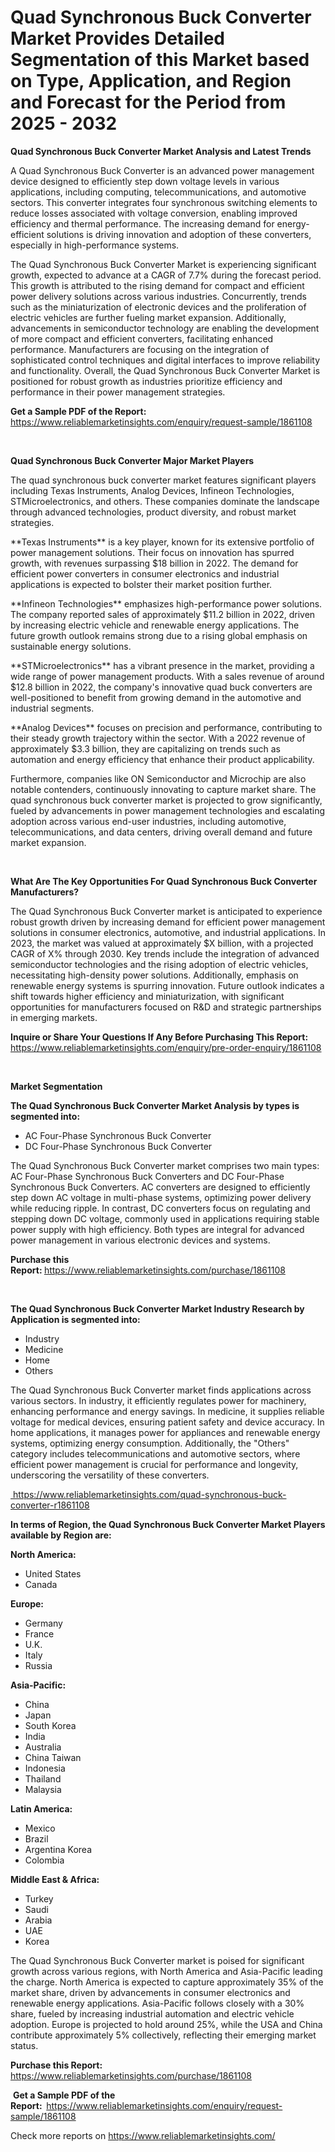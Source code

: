 <p><h1>Quad Synchronous Buck Converter Market Provides Detailed Segmentation of this Market based on Type, Application, and Region and Forecast for the Period from 2025 - 2032</h1></p><p><strong>Quad Synchronous Buck Converter Market Analysis and Latest Trends</strong></p>
<p><p>A Quad Synchronous Buck Converter is an advanced power management device designed to efficiently step down voltage levels in various applications, including computing, telecommunications, and automotive sectors. This converter integrates four synchronous switching elements to reduce losses associated with voltage conversion, enabling improved efficiency and thermal performance. The increasing demand for energy-efficient solutions is driving innovation and adoption of these converters, especially in high-performance systems.</p><p>The Quad Synchronous Buck Converter Market is experiencing significant growth, expected to advance at a CAGR of 7.7% during the forecast period. This growth is attributed to the rising demand for compact and efficient power delivery solutions across various industries. Concurrently, trends such as the miniaturization of electronic devices and the proliferation of electric vehicles are further fueling market expansion. Additionally, advancements in semiconductor technology are enabling the development of more compact and efficient converters, facilitating enhanced performance. Manufacturers are focusing on the integration of sophisticated control techniques and digital interfaces to improve reliability and functionality. Overall, the Quad Synchronous Buck Converter Market is positioned for robust growth as industries prioritize efficiency and performance in their power management strategies.</p></p>
<p><strong>Get a Sample PDF of the Report:&nbsp;</strong> <a href="https://www.reliablemarketinsights.com/enquiry/request-sample/1861108?utm_campaign=3290&utm_medium=2&utm_source=Github&utm_content=ia&utm_term=07042025&utm_id=quad-synchronous-buck-converter">https://www.reliablemarketinsights.com/enquiry/request-sample/1861108</a></p>
<p>&nbsp;</p>
<p><strong>Quad Synchronous Buck Converter Major Market Players</strong></p>
<p><p>The quad synchronous buck converter market features significant players including Texas Instruments, Analog Devices, Infineon Technologies, STMicroelectronics, and others. These companies dominate the landscape through advanced technologies, product diversity, and robust market strategies.</p><p>**Texas Instruments** is a key player, known for its extensive portfolio of power management solutions. Their focus on innovation has spurred growth, with revenues surpassing $18 billion in 2022. The demand for efficient power converters in consumer electronics and industrial applications is expected to bolster their market position further.</p><p>**Infineon Technologies** emphasizes high-performance power solutions. The company reported sales of approximately $11.2 billion in 2022, driven by increasing electric vehicle and renewable energy applications. The future growth outlook remains strong due to a rising global emphasis on sustainable energy solutions.</p><p>**STMicroelectronics** has a vibrant presence in the market, providing a wide range of power management products. With a sales revenue of around $12.8 billion in 2022, the company's innovative quad buck converters are well-positioned to benefit from growing demand in the automotive and industrial segments.</p><p>**Analog Devices** focuses on precision and performance, contributing to their steady growth trajectory within the sector. With a 2022 revenue of approximately $3.3 billion, they are capitalizing on trends such as automation and energy efficiency that enhance their product applicability.</p><p>Furthermore, companies like ON Semiconductor and Microchip are also notable contenders, continuously innovating to capture market share. The quad synchronous buck converter market is projected to grow significantly, fueled by advancements in power management technologies and escalating adoption across various end-user industries, including automotive, telecommunications, and data centers, driving overall demand and future market expansion.</p></p>
<p>&nbsp;</p>
<p><strong>What Are The Key Opportunities For Quad Synchronous Buck Converter Manufacturers?</strong></p>
<p><p>The Quad Synchronous Buck Converter market is anticipated to experience robust growth driven by increasing demand for efficient power management solutions in consumer electronics, automotive, and industrial applications. In 2023, the market was valued at approximately $X billion, with a projected CAGR of X% through 2030. Key trends include the integration of advanced semiconductor technologies and the rising adoption of electric vehicles, necessitating high-density power solutions. Additionally, emphasis on renewable energy systems is spurring innovation. Future outlook indicates a shift towards higher efficiency and miniaturization, with significant opportunities for manufacturers focused on R&D and strategic partnerships in emerging markets.</p></p>
<p><strong>Inquire or Share Your Questions If Any Before Purchasing This Report:</strong> <a href="https://www.reliablemarketinsights.com/enquiry/pre-order-enquiry/1861108?utm_campaign=3290&utm_medium=2&utm_source=Github&utm_content=ia&utm_term=07042025&utm_id=quad-synchronous-buck-converter">https://www.reliablemarketinsights.com/enquiry/pre-order-enquiry/1861108</a></p>
<p>&nbsp;</p>
<p><strong>Market Segmentation</strong></p>
<p><strong>The Quad Synchronous Buck Converter Market Analysis by types is segmented into:</strong></p>
<p><ul><li>AC Four-Phase Synchronous Buck Converter</li><li>DC Four-Phase Synchronous Buck Converter</li></ul></p>
<p><p>The Quad Synchronous Buck Converter market comprises two main types: AC Four-Phase Synchronous Buck Converters and DC Four-Phase Synchronous Buck Converters. AC converters are designed to efficiently step down AC voltage in multi-phase systems, optimizing power delivery while reducing ripple. In contrast, DC converters focus on regulating and stepping down DC voltage, commonly used in applications requiring stable power supply with high efficiency. Both types are integral for advanced power management in various electronic devices and systems.</p></p>
<p><strong>Purchase this Report:&nbsp;</strong><a href="https://www.reliablemarketinsights.com/purchase/1861108?utm_campaign=3290&utm_medium=2&utm_source=Github&utm_content=ia&utm_term=07042025&utm_id=quad-synchronous-buck-converter">https://www.reliablemarketinsights.com/purchase/1861108</a></p>
<p>&nbsp;</p>
<p><strong>The Quad Synchronous Buck Converter Market Industry Research by Application is segmented into:</strong></p>
<p><ul><li>Industry</li><li>Medicine</li><li>Home</li><li>Others</li></ul></p>
<p><p>The Quad Synchronous Buck Converter market finds applications across various sectors. In industry, it efficiently regulates power for machinery, enhancing performance and energy savings. In medicine, it supplies reliable voltage for medical devices, ensuring patient safety and device accuracy. In home applications, it manages power for appliances and renewable energy systems, optimizing energy consumption. Additionally, the "Others" category includes telecommunications and automotive sectors, where efficient power management is crucial for performance and longevity, underscoring the versatility of these converters.</p></p>
<p><a href="https://www.reliablemarketinsights.com/quad-synchronous-buck-converter-r1861108?utm_campaign=3290&utm_medium=2&utm_source=Github&utm_content=ia&utm_term=07042025&utm_id=quad-synchronous-buck-converter">&nbsp;https://www.reliablemarketinsights.com/quad-synchronous-buck-converter-r1861108</a></p>
<p><strong>In terms of Region, the Quad Synchronous Buck Converter Market Players available by Region are:</strong></p>
<p>
    <p> <strong> North America: </strong>
        <ul>
            <li>United States</li>
            <li>Canada</li>
        </ul>
        </p> 
    <p> <strong> Europe: </strong>
        <ul>
            <li>Germany</li>
            <li>France</li>
            <li>U.K.</li>
            <li>Italy</li>
            <li>Russia</li>
        </ul>
        </p> 
    <p> <strong> Asia-Pacific: </strong>
        <ul>
            <li>China</li>
            <li>Japan</li>
            <li>South Korea</li>
            <li>India</li>
            <li>Australia</li>
            <li>China Taiwan</li>
            <li>Indonesia</li>
            <li>Thailand</li>
            <li>Malaysia</li>
        </ul>
        </p> 
    <p> <strong> Latin America: </strong>
        <ul>
            <li>Mexico</li>
            <li>Brazil</li>
            <li>Argentina Korea</li>
            <li>Colombia</li>
        </ul>
        </p> 
    <p> <strong> Middle East & Africa: </strong>
        <ul>
            <li>Turkey</li>
            <li>Saudi</li>
            <li>Arabia</li>
            <li>UAE</li>
            <li>Korea</li>
        </ul>
    </p>
    </p>
<p><p>The Quad Synchronous Buck Converter market is poised for significant growth across various regions, with North America and Asia-Pacific leading the charge. North America is expected to capture approximately 35% of the market share, driven by advancements in consumer electronics and renewable energy applications. Asia-Pacific follows closely with a 30% share, fueled by increasing industrial automation and electric vehicle adoption. Europe is projected to hold around 25%, while the USA and China contribute approximately 5% collectively, reflecting their emerging market status.</p></p>
<p><strong>Purchase this Report: </strong><a href="https://www.reliablemarketinsights.com/purchase/1861108?utm_campaign=3290&utm_medium=2&utm_source=Github&utm_content=ia&utm_term=07042025&utm_id=quad-synchronous-buck-converter">https://www.reliablemarketinsights.com/purchase/1861108</a></p>
<p>&nbsp;<strong>Get a Sample PDF of the Report:&nbsp;&nbsp;</strong><a href="https://www.reliablemarketinsights.com/enquiry/request-sample/1861108?utm_campaign=3290&utm_medium=2&utm_source=Github&utm_content=ia&utm_term=07042025&utm_id=quad-synchronous-buck-converter">https://www.reliablemarketinsights.com/enquiry/request-sample/1861108</a></p>
<p><strong></strong></p>
<p>Check more reports on <a href="https://www.reliablemarketinsights.com/?utm_campaign=3290&utm_medium=2&utm_source=Github&utm_content=ia&utm_term=07042025&utm_id=quad-synchronous-buck-converter">https://www.reliablemarketinsights.com/</a></p>